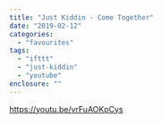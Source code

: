 ```yaml
---
title: "Just Kiddin - Come Together"
date: "2019-02-12"
categories: 
  - "favourites"
tags: 
  - "ifttt"
  - "just-kiddin"
  - "youtube"
enclosure: ""
---
```


https://youtu.be/vrFuAOKpCys
